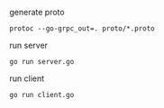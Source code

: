 generate proto
```
protoc --go-grpc_out=. proto/*.proto
```

run server
```
go run server.go
```

run client
```
go run client.go
```